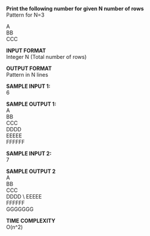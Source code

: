**Print the following number for given N number of rows** \
Pattern for N=3

A \
BB \
CCC

**INPUT FORMAT** \
Integer N (Total number of rows) 

**OUTPUT FORMAT** \
Pattern in N lines

**SAMPLE INPUT 1:** \
6

**SAMPLE OUTPUT 1:** \
A \
BB \
CCC \
DDDD \
EEEEE \
FFFFFF  

**SAMPLE INPUT 2:** \
7

**SAMPLE OUTPUT 2** \
A \
BB \
CCC \
DDDD \ 
EEEEE \
FFFFFF \
GGGGGGG

**TIME COMPLEXITY** \
O(n^2)